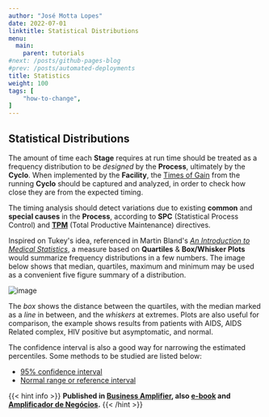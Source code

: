 ```yaml
---
author: "José Motta Lopes"
date: 2022-07-01
linktitle: Statistical Distributions
menu:
  main:
    parent: tutorials
#next: /posts/github-pages-blog
#prev: /posts/automated-deployments
title: Statistics
weight: 100
tags: [
    "how-to-change",
]
---
```

## Statistical Distributions

The amount of time each **Stage** requires at run time should be treated as a frequency distribution to be *designed* by the **Process**, ultimately by the **Cyclo**. When implemented by the **Facility**, the [Times of Gain](/docs/cyclo/time) from the running **Cyclo** should be captured and analyzed, in order to check how close they are from the expected timing.

The timing analysis should detect variations due to existing **common** and **special causes** in the **Process**, according to **SPC** (Statistical Process Control) and [**TPM**](/posts/tpm/) (Total Productive Maintenance) directives.

Inspired on Tukey's idea, referenced in Martin Bland's [*An Introduction to Medical Statistics*](https://www-users.york.ac.uk/~mb55/intro/quantile.htm), a measure based on **Quartiles** & **Box/Whisker Plots** would summarize frequency distributions in a few numbers. The image below shows that median, quartiles, maximum and minimum may be used as a convenient five figure summary of a distribution.

![image](https://user-images.githubusercontent.com/86032/176902527-0039bd50-84bb-4a6a-965f-088f152e970d.png)

The *box* shows the distance between the quartiles, with the median marked as a *line* in between, and the *whiskers* at extremes. Plots are also useful for comparison, the example shows results from patients with AIDS, AIDS Related complex, HIV positive but asymptomatic, and normal.

The confidence interval is also a good way for narrowing the estimated percentiles. Some methods to be studied are listed below:

- [95% confidence interval](https://www-users.york.ac.uk/~mb55/intro/cicent.htm)
- [Normal range or reference interval](https://www-users.york.ac.uk/~mb55/intro/refint.htm)

{{< hint info >}}
**Published in [Business Amplifier](https://www.amazon.com/Business-Amplifier-M-Sc-Motta-Lopes/dp/B083XGK14Q), also [e-book](https://www.amazon.com/Business-Amplifier-Jose-Motta-Lopes-ebook-dp-B086L6V6QY/dp/B086L6V6QY/) and [Amplificador de Negócios](https://www.amazon.com/M-Sc-Jose-Motta-Lopes/dp/8592301009).**
{{< /hint >}}
